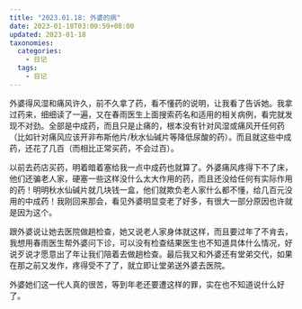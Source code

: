 ```yaml
---
title: "2023.01.18: 外婆的病"
date: 2023-01-18T03:00:59+08:00
updated: 2023-01-18
taxonomies:
  categories:
    - 日记
  tags:
    - 日记
---
```


外婆得风湿和痛风许久，前不久拿了药，看不懂药的说明，让我看了告诉她。我拿过药来，细细读了一遍，又在春雨医生上面搜索药名和适用的相关病例，看完就发现不对劲。全部是中成药，而且只是止痛的，根本没有针对风湿或痛风开任何药（比如针对痛风应该开非布斯他片/秋水仙碱片等降低尿酸的药）。而且就这些中成药，还花了几百（而相比正常买药，不会过百）。

以前去药店买药，明着暗着塞给我一点中成药也就算了。外婆痛风疼得下不了床，他们还骗老人家，硬塞一些这样没什么太大作用的药，而且还没给任何有实际作用的药！明明秋水仙碱片就几块钱一盒，他们就欺负老人家什么都不懂，给几百元没用的中成药！我刚回来那会，看见外婆明显变老了好多，有很大一部分原因也许就是因为这个。

跟外婆说让她去医院做趟检查，她又说老人家身体就这样，而且要过年了不肯去，我想用春雨医生帮外婆问下诊，可以没有检查结果医生也不知道具体什么情况，好说歹说才愿意出了年让我们陪着去做趟检查。最后我又和外婆还有堂弟交代，如果在那之前又发作，疼得受不了了，就立即让堂弟送外婆去医院。

外婆她们这一代人真的很苦，等到年老还要遭这样的罪，实在也不知道说什么好了。